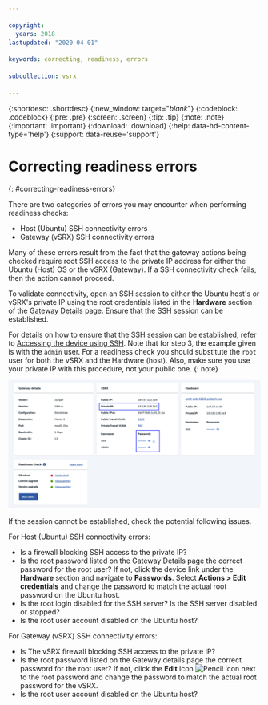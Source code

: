 ```yaml
---

copyright:
  years: 2018
lastupdated: "2020-04-01"

keywords: correcting, readiness, errors

subcollection: vsrx

---
```


{:shortdesc: .shortdesc}
{:new_window: target="_blank_"}
{:codeblock: .codeblock}
{:pre: .pre}
{:screen: .screen}
{:tip: .tip}
{:note: .note}
{:important: .important}
{:download: .download}
{:help: data-hd-content-type='help'}
{:support: data-reuse='support'}

# Correcting readiness errors
{: #correcting-readiness-errors}

There are two categories of errors you may encounter when performing readiness checks:

  * Host (Ubuntu) SSH connectivity errors
  * Gateway (vSRX) SSH connectivity errors

Many of these errors result from the fact that the gateway actions being checked require root SSH access to the private IP address for either the Ubuntu (Host) OS or the vSRX (Gateway). If a SSH connectivity check fails, then the action cannot proceed.

To validate connectivity, open an SSH session to either the Ubuntu host's or vSRX's private IP using the root credentials listed in the **Hardware** section of the [Gateway Details](/docs/infrastructure/vsrx?topic=gateway-appliance-viewing-gateway-appliance-details) page. Ensure that the SSH session can be established.

  For details on how to ensure that the SSH session can be established, refer to [Accessing the device using SSH](/docs/infrastructure/vsrx?topic=vsrx-performing-ibm-cloud-juniper-vsrx-basics#accessing-the-device-using-ssh). Note that for step 3, the example given is with the `admin` user. For a readiness check you should substitute the `root` user for both the vSRX and the Hardware (host). Also, make sure you use your private IP with this procedure, not your public one.
  {: note}

  ![SSH credentials](images/readiness_correcting.png "SSH credentials")

If the session cannot be established, check the potential following issues.

For Host (Ubuntu) SSH connectivity errors:

  * Is a firewall blocking SSH access to the private IP?
  * Is the root password listed on the Gateway Details page the correct password for the root user?
  If not, click the device link under the **Hardware** section and navigate to **Passwords**. Select **Actions > Edit credentials** and change the password to match the actual root password on the Ubuntu host.
  * Is the root login disabled for the SSH server? Is the SSH server disabled or stopped?
  * Is the root user account disabled on the Ubuntu host?

For Gateway (vSRX) SSH connectivity errors:

  * Is The vSRX firewall blocking SSH access to the private IP?
  * Is the root password listed on the Gateway details page the correct password for the root user?
  If not, click the **Edit** icon ![Pencil icon](../../icons/edit-tagging.svg) next to the root password and change the password to match the actual root password for the vSRX.
  * Is the root user account disabled on the Ubuntu host?
